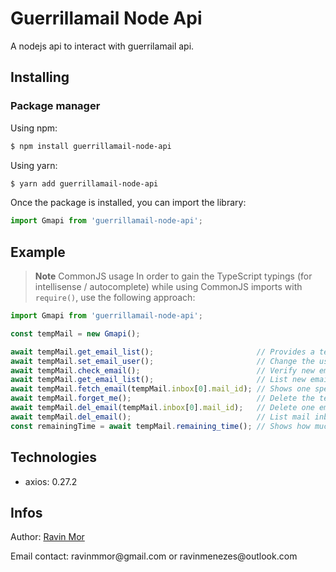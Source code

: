 # Guerrillamail Node Api
A nodejs api to interact with guerrilamail api.


## Installing

### Package manager

Using npm:

```bash
$ npm install guerrillamail-node-api
```
Using yarn:

```bash
$ yarn add guerrillamail-node-api
```

Once the package is installed, you can import the library:
```js
import Gmapi from 'guerrillamail-node-api';
```


## Example

> **Note** CommonJS usage
> In order to gain the TypeScript typings (for intellisense / autocomplete) while using CommonJS imports with `require()`, use the following approach:

```js
import Gmapi from 'guerrillamail-node-api';

const tempMail = new Gmapi();

await tempMail.get_email_list();                       // Provides a temporary email.
await tempMail.set_email_user();                       // Change the username of an email. If the name is the same gives extra 60 minutes. 'Revive' a deleted email.
await tempMail.check_email();                          // Verify new emails on inbox.
await tempMail.get_email_list();                       // List new emails on inbox.
await tempMail.fetch_email(tempMail.inbox[0].mail_id); // Shows one specific email.
await tempMail.forget_me();                            // Delete the temporary email.
await tempMail.del_email(tempMail.inbox[0].mail_id);   // Delete one email on inbox.
await tempMail.del_email();                            // List mail inbox in descending order
const remainingTime = await tempMail.remaining_time(); // Shows how much time the temporary email has left

```

## Technologies
<ul>
  <li>axios: 0.27.2</li>
</ul>

## Infos
<p>Author: <a href="https://github.com/ravinmor">Ravin Mor</a></p>
<p>Email contact: ravinmmor@gmail.com or ravinmenezes@outlook.com</p>
